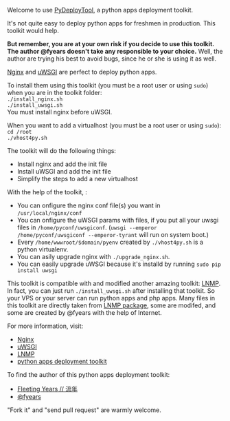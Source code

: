 Welcome to use [PyDeployTool](https://github.com/fyears/PyDeployTool), a python apps deployment toolkit.

It's not quite easy to deploy python apps for freshmen in production. This toolkit would help.

**But remember, you are at your own risk if you decide to use this toolkit. The author @fyears doesn't take any responsible to your choice.** Well, the author are trying his best to avoid bugs, since he or she is using it as well.

[Nginx](http://nginx.org/en/) and [uWSGI](http://projects.unbit.it/uwsgi/wiki) are perfect to deploy python apps.

To install them using this toolkit (you must be a root user or using `sudo`) when you are in the toolkit folder:  
`./install_nginx.sh`   
`./install_uwsgi.sh`  
You must install nginx before uWSGI.

When you want to add a virtualhost (you must be a root user or using `sudo`):  
`cd /root`  
`./vhost4py.sh`  

The toolkit will do the following things:  
* Install nginx and add the init file  
* Install uWSGI and add the init file  
* Simplify the steps to add a new virtualhost  

With the help of the toolkit, :  
* You can onfigure the nginx conf file(s) you want in `/usr/local/nginx/conf`  
* You can onfigure the uWSGI params with files, if you put all your uwsgi files in `/home/pyconf/uwsgiconf`. (`uwsgi --emperor /home/pyconf/uwsgiconf --emperor-tyrant` will run on system boot.)  
* Every `/home/wwwroot/$domain/pyenv` created by `./vhost4py.sh` is a python virtualenv.  
* You can asily upgrade nginx with `./upgrade_nginx.sh`.  
* You can easily upgrade uWSGI because it's installd by running `sudo pip install uwsgi`  

This toolkit is compatible with and modified another amazing toolkit: [LNMP](http://lnmp.org). In fact, you can just run `./install_uwsgi.sh` after installing that toolkit. So your VPS or your server can run python apps and php apps. Many files in this toolkit are directly taken from [LNMP package](http://soft.vpser.net/lnmp/lnmp0.8.tar.gz), some are modifed, and some are created by @fyears with the help of Internet.


For more information, visit:  
* [Nginx](http://nginx.org/en/)  
* [uWSGI](http://projects.unbit.it/uwsgi/wiki)  
* [LNMP](http://lnmp.org)  
* [python apps deployment toolkit](https://github.com/fyears/PyDeployToolkit)  

To find the author of this python apps deployment toolkit:  
* [Fleeting Years // 流年](http://www.fyears.org/)  
* [@fyears](http://twitter.com/fyears)  

"Fork it" and "send pull request" are warmly welcome.